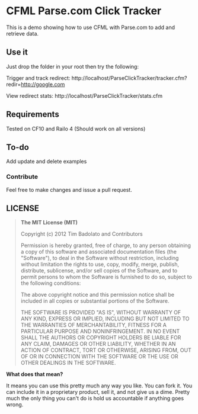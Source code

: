 # CFML Parse.com Click Tracker

This is a demo showing how to use CFML with Parse.com to add and retrieve data.

## Use it

Just drop the folder in your root then try the following:

Trigger and track redirect:
http://localhost/ParseClickTracker/tracker.cfm?redir=http://google.com

View redirect stats:
http://localhost/ParseClickTracker/stats.cfm

## Requirements

Tested on CF10 and Railo 4 (Should work on all versions)

## To-do

Add update and delete examples

### Contribute

Feel free to make changes and issue a pull request.

## LICENSE

>**The MIT License (MIT)**
>
>Copyright (c) 2012 Tim Badolato and Contributors
>
>Permission is hereby granted, free of charge, to any person obtaining a copy of this software and associated documentation files (the "Software"), to deal in the Software without restriction, including without limitation the rights to use, copy, modify, merge, publish, distribute, sublicense, and/or sell copies of the Software, and to permit persons to whom the Software is furnished to do so, subject to the following conditions:
>
>The above copyright notice and this permission notice shall be included in all copies or substantial portions of the Software.
>
>THE SOFTWARE IS PROVIDED "AS IS", WITHOUT WARRANTY OF ANY KIND, EXPRESS OR IMPLIED, INCLUDING BUT NOT LIMITED TO THE WARRANTIES OF MERCHANTABILITY, FITNESS FOR A PARTICULAR PURPOSE AND NONINFRINGEMENT. IN NO EVENT SHALL THE AUTHORS OR COPYRIGHT HOLDERS BE LIABLE FOR ANY CLAIM, DAMAGES OR OTHER LIABILITY, WHETHER IN AN ACTION OF CONTRACT, TORT OR OTHERWISE, ARISING FROM, OUT OF OR IN CONNECTION WITH THE SOFTWARE OR THE USE OR OTHER DEALINGS IN THE SOFTWARE.

**What does that mean?**

It means you can use this pretty much any way you like. You can fork it. You can include it in a proprietary product, sell it, and not give us a dime. Pretty much the only thing you can't do is hold us accountable if anything goes wrong.
